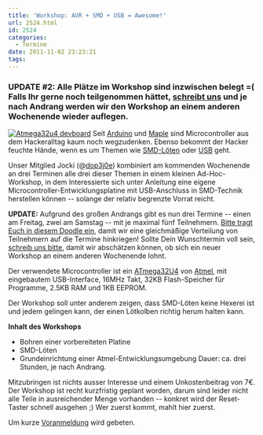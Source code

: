 ```yaml
---
title: 'Workshop: AVR + SMD + USB = Awesome!'
url: 2524.html
id: 2524
categories:
  - Termine
date: 2011-11-02 23:23:21
tags:
---
```


### **UPDATE #2:** Alle Plätze im Workshop sind inzwischen belegt =( Falls Ihr gerne noch teilgenommen hättet, [schreibt uns](mailto:atmega32u4-workshop@dojoe.net?subject=[workshop]) und je nach Andrang werden wir den Workshop an einem anderen Wochenende wieder auflegen.

[![](https://blog.shackspace.de/wp-content/uploads/2011/10/jt9ja-225x300.jpg "Atmega32u4 devboard")](https://blog.shackspace.de/wp-content/uploads/2011/10/jt9ja.jpg) Seit [Arduino](http://arduino.cc/) und [Maple](http://leaflabs.com/devices/maple/) sind Microcontroller aus dem Hackeralltag kaum noch wegzudenken. Ebenso bekommt der Hacker feuchte Hände, wenn es um Themen wie [SMD-Löten](http://de.wikipedia.org/wiki/Surface-mounted_device) oder [USB](http://de.wikipedia.org/wiki/Universal_Serial_Bus) geht.

Unser Mitglied Jocki (@[dop3j0e](http://twitter.com/dop3j0e)) kombiniert am kommenden Wochenende an drei Terminen alle drei dieser Themen in einem kleinen Ad-Hoc-Workshop, in dem Interessierte sich unter Anleitung eine eigene Microcontroller-Entwicklungsplatine mit USB-Anschluss in SMD-Technik herstellen können -- solange der relativ begrenzte Vorrat reicht.

<!--more-->

**UPDATE:** Aufgrund des großen Andrangs gibt es nun drei Termine -- einen am Freitag, zwei am Samstag -- mit je maximal fünf Teilnehmern. [Bitte tragt Euch in diesem Doodle ein](http://www.doodle.com/kahnif6vtv7svbds), damit wir eine gleichmäßige Verteilung von Teilnehmern auf die Termine hinkriegen! Sollte Dein Wunschtermin voll sein, [schreib uns bitte](mailto:atmega32u4-workshop@dojoe.net?subject=[workshop]), damit wir abschätzen können, ob sich ein neuer Workshop an einem anderen Wochenende lohnt.

Der verwendete Microcontroller ist ein [ATmega32U4](http://www.atmel.com/dyn/products/product_card.asp?part_id=4317&amp;category_id=163&amp;family_id=607&amp;subfamily_id=760) von [Atmel](http://atmel.com/), mit eingebautem USB-Interface, 16MHz Takt, 32KB Flash-Speicher für Programme, 2.5KB RAM und 1KB EEPROM.

Der Workshop soll unter anderem zeigen, dass SMD-Löten keine Hexerei ist und jedem gelingen kann, der einen Lötkolben richtig herum halten kann.

**Inhalt des Workshops**

*   Bohren einer vorbereiteten Platine
*   SMD-Löten
*   Grundeinrichtung einer Atmel-Entwicklungsumgebung
Dauer: ca. drei Stunden, je nach Andrang.

Mitzubringen ist nichts ausser Interesse und einem Unkostenbeitrag von 7€. Der Workshop ist recht kurzfristig geplant worden, darum sind leider nicht alle Teile in ausreichender Menge vorhanden -- konkret wird der Reset-Taster schnell ausgehen ;) Wer zuerst kommt, mahlt hier zuerst.

Um kurze [Voranmeldung](mailto:atmega32u4-workshop@dojoe.net?subject=[workshopanmeldung]) wird gebeten.
